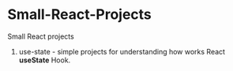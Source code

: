 # Small-React-Projects

Small React projects

1. use-state - simple projects for understanding how works React **useState** Hook.
